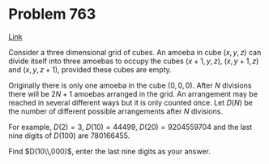 # Problem 763

[Link](https://projecteuler.net/problem=763)

Consider a three dimensional grid of cubes. An amoeba in cube $(x, y, z)$ can divide itself into three amoebas to occupy the cubes $(x + 1, y, z)$, $(x, y + 1, z)$ and $(x, y, z + 1)$, provided these cubes are empty. 

Originally there is only one amoeba in the cube $(0, 0, 0)$. After $N$ divisions there will be $2N+1$ amoebas arranged in the grid. An arrangement may be reached in several different ways but it is only counted once. Let $D(N)$ be the number of different possible arrangements after $N$ divisions. 

For example, $D(2) = 3$, $D(10) = 44499$, $D(20)=9204559704$ and the last nine digits of $D(100)$ are $780166455$. 

Find $D(10\\,000)$, enter the last nine digits as your answer.

